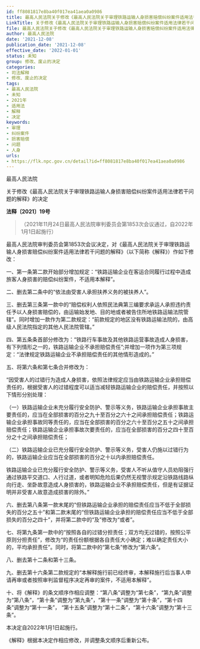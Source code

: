 ```yaml
---
id: ff8081817e8ba40f017ea41aea0a0986
title: 最高人民法院关于修改《最高人民法院关于审理铁路运输人身损害赔偿纠纷案件适用法律若干问题的解释》的决定
LinkTitle: 关于修改《最高人民法院关于审理铁路运输人身损害赔偿纠纷案件适用法律若干问题的解释》的决定（2021）
file: 最高人民法院关于修改《最高人民法院关于审理铁路运输人身损害赔偿纠纷案件适用法律若干问题的解释》的决定_20211208_ff8081817e8ba40f017ea41aea0a0986.docx
author: 最高人民法院
date: '2021-12-08'
publication_date: '2021-12-08'
effective_date: '2022-01-01'
status: 未知
group: 修改、废止的决定
categories:
- 司法解释
- 修改、废止的决定
tags:
- 最高人民法院
- 未知
- 2021年
- 适用法
- 解释
- 决定
keywords:
- 审理
- 纠纷案件
- 损害赔偿
- 问题
- 人身
urls:
- https://flk.npc.gov.cn/detail?id=ff8081817e8ba40f017ea41aea0a0986
---
```


最高人民法院

关于修改《最高人民法院关于审理铁路运输人身损害赔偿纠纷案件适用法律若干问题的解释》的决定

**法释〔2021〕19号**

> （2021年11月24日最高人民法院审判委员会第1853次会议通过，自2022年1月1日起施行）

最高人民法院审判委员会第1853次会议决定，对《最高人民法院关于审理铁路运输人身损害赔偿纠纷案件适用法律若干问题的解释》（以下简称《解释》）作如下修改：

一、第一条第二款开始部分增加规定：“铁路运输企业在客运合同履行过程中造成旅客人身损害的赔偿纠纷案件，不适用本解释”。

二、删去第二条中的“依法由受害人承担扶养义务的被扶养人”。

三、删去第三条第一款中的“赔偿权利人依照民法典第三编要求承运人承担违约责任予以人身损害赔偿的，由运输始发地、目的地或者被告住所地铁路运输法院管辖”。同时增加一款作为第二款规定：“前款规定的地区没有铁路运输法院的，由高级人民法院指定的其他人民法院管辖。”

四、第五条条首部分修改为：“铁路行车事故及其他铁路运营事故造成人身损害，有下列情形之一的，铁路运输企业不承担赔偿责任”;并增加一项作为第三项规定：“法律规定铁路运输企业不承担赔偿责任的其他情形造成的。”

五、将第六条和第七条合并修改为：

“因受害人的过错行为造成人身损害，依照法律规定应当由铁路运输企业承担赔偿责任的，根据受害人的过错程度可以适当减轻铁路运输企业的赔偿责任，并按照以下情形分别处理：

（一）铁路运输企业未充分履行安全防护、警示等义务，铁路运输企业承担事故主要责任的，应当在全部损害的百分之九十至百分之六十之间承担赔偿责任；铁路运输企业承担事故同等责任的，应当在全部损害的百分之六十至百分之五十之间承担赔偿责任；铁路运输企业承担事故次要责任的，应当在全部损害的百分之四十至百分之十之间承担赔偿责任；

（二）铁路运输企业已充分履行安全防护、警示等义务，受害人仍施以过错行为的，铁路运输企业应当在全部损害的百分之十以内承担赔偿责任。

铁路运输企业已充分履行安全防护、警示等义务，受害人不听从值守人员劝阻强行通过铁路平交道口、人行过道，或者明知危险后果仍然无视警示规定沿铁路线路纵向行走、坐卧故意造成人身损害的，铁路运输企业不承担赔偿责任，但是有证据证明并非受害人故意造成损害的除外。”

六、删去第八条第一款末尾的“但铁路运输企业承担的赔偿责任应当不低于全部损失的百分之五十”和第二款末尾的“但铁路运输企业承担的赔偿责任应当不低于全部损失的百分之四十”，并将第二款中的“及”修改为“或者”。

七、将第九条第一款中的“按照各自的过错分担责任；双方均无过错的，按照公平原则分担责任”，修改为“的责任份额根据各自责任大小确定；难以确定责任大小的，平均承担责任”。同时，将第二款中的“第七条”修改为“第六条”。

八、删去第十二条和第十三条。

九、删去第十六条第二款规定的“本解释施行前已经终审，本解释施行后当事人申请再审或者按照审判监督程序决定再审的案件，不适用本解释”。

十、将《解释》的条文顺序作相应调整：“第八条”调整为“第七条”，“第九条”调整为“第八条”，“第十条”调整为“第九条”，“第十一条”调整为“第十条”，“第十四条”调整为“第十一条”， “第十五条”调整为“第十二条”，“第十六条”调整为“第十三条”。

本决定自2022年1月1日起施行。

《解释》根据本决定作相应修改，并调整条文顺序后重新公布。
